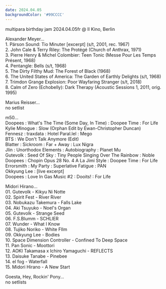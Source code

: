 ```yaml
---
date: 2024.04.05
backgroundColor: '#99CCCC'
---
```


multipara birthday jam 2024.04.05fr @ Il Kino, Berlin  

Alexander Meyer...  
1\. Pärson Sound: Tio Minuter \[excerpt\] (s/t, 2001, rec. 1967)  
2\. John Cale & Terry Riley: The Protégé (Church of Anthrax, 1971)  
3\. Pierre Henry & Michel Colombier: Teen Tonic (Messe Pour Les Temps Présent, 1968)  
4\. Pentangle: Bells (s/t, 1968)  
5\. The Dirty Filthy Mud: The Forest of Black (1968)  
6\. The United States of America: The Garden of Earthly Delights (s/t, 1968)  
7\. Trimdon Grange Explosion: Poor Wayfaring Stranger (s/t, 2018)  
8\. Calm of Zero (Echobelly): Dark Therapy (Acoustic Sessions 1, 2011, orig. 1995)  

Marius Reisser...  
no setlist  

m50...  
Doopees : What's The Time (Some Day, In Time) : Doopee Time : For Life  
Kylie Minogue : Slow (Orphan Edit by Ewan-Christopher Duncan)  
Fennesz : traxdata : Hotel Paral.lel : Mego  
BTS : We Don't Talk Anymore (Edit)  
Blatter : Sickroom : Far + Away : Lux Nigra  
Jlin : Unorthodox Elements : Autobiography : Planet Mu  
Gutevolk : Seed Of Sky : Tiny People Singing Over The Rainbow : Noble  
Doopees : Chopin Opus 28 No. 4 A La Jimi Style : Doopee Time : For Life  
Errorsmith : My Party : Superlative Fatigue : PAN  
Okkyung Lee : \[live excerpt\]  
Doopees : Love In Gas Music #2 : Dooits! : For Life  

Midori Hirano...  
01\. Gutevolk - Kikyu Ni Notte  
02\. Spirit Fest - River River  
03\. Nobukazu Takemura - Falls Lake  
04\. Aki Tsuyuko - Noel's Organ  
05\. Gutevolk - Strange Seed  
06\. F.S.Blumm - SCHLIER  
07\. Wunder - What I Know  
08\. Tujiko Noriko - White FIlm  
09\. Okkyung Lee - Bodies  
10\. Space Dimension Controller - Confined To Deep Space  
11\. Pan Sonic - Moottori  
12\. AOKI Takamasa x Ichiro Yamaguchi - REFLECTS  
13\. Daisuke Tanabe - Pinebee  
14\. el fog - Waterfall  
15\. Midori Hirano - A New Start  

Goesta, Hey, Rockin' Pony...  
no setlists